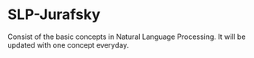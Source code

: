 # SLP-Jurafsky
Consist of the basic concepts in Natural Language Processing. It will be updated with one concept everyday.
